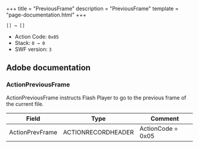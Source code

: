 +++
title = "PreviousFrame"
description = "PreviousFrame"
template = "page-documentation.html"
+++

```
[] → []
```

- Action Code: `0x05`
- Stack: `0 → 0`
- SWF version: `3`

## Adobe documentation

### ActionPreviousFrame

ActionPreviousFrame instructs Flash Player to go to the previous frame of the
current file.

| Field           | Type               | Comment           |
|-----------------|--------------------|-------------------|
| ActionPrevFrame | ACTIONRECORDHEADER | ActionCode = 0x05 |
